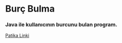 # Burç Bulma

### Java ile kullanıcının burcunu bulan program.

[Patika Linki](https://app.patika.dev/courses/backend-bootcamp-hazirlik-programi-3hafta/pratik-burclar)
